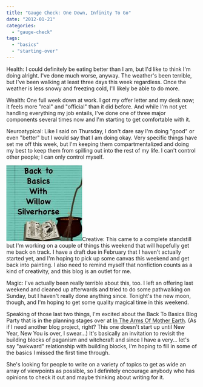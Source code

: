 ```yaml
---
title: "Gauge Check: One Down, Infinity To Go"
date: "2012-01-21"
categories: 
  - "gauge-check"
tags: 
  - "basics"
  - "starting-over"
---
```


Health: I could definitely be eating better than I am, but I'd like to think I'm doing alright. I've done much worse, anyway. The weather's been terrible, but I've been walking at least three days this week regardless. Once the weather is less snowy and freezing cold, I'll likely be able to do more.

Wealth: One full week down at work. I got my offer letter and my desk now; it feels more "real" and "official" than it did before. And while I'm not yet handling everything my job entails, I've done one of three major components several times now and I'm starting to get comfortable with it.

Neuroatypical: Like I said on Thursday, I don't dare say I'm doing "good" or even "better" but I would say that I am doing okay. Very specific things have set me off this week, but I'm keeping them compartmentalized and doing my best to keep them from spilling out into the rest of my life. I can't control other people; I can only control myself.

[![](images/blogpartybutton.jpg)](http://motherearthsarms.wordpress.com/2012/01/20/do-you-wanna-party/)Creative: This came to a complete standstill but I'm working on a couple of things this weekend that will hopefully get me back on track. I have a draft due in February that I haven't actually started yet, and I'm hoping to pick up some canvas this weekend and get back into painting. I also need to remind myself that nonfiction counts as a kind of creativity, and this blog is an outlet for me.

Magic: I've actually been really terrible about this, too. I left an offering last weekend and cleaned up afterwards and tried to do some pathwalking on Sunday, but I haven't really done anything since. Tonight's the new moon, though, and I'm hoping to get some quality magical time in this weekend.

Speaking of those last two things, I'm excited about the Back To Basics Blog Party that is in the planning stages over at [In The Arms Of Mother Earth](http://motherearthsarms.wordpress.com/). (As if I need another blog project, right? This one doesn't start up until New Year, New You is over, I swear...) It's basically an invitation to revisit the building blocks of paganism and witchcraft and since I have a very... let's say "awkward" relationship with building blocks, I'm hoping to fill in some of the basics I missed the first time through.

She's looking for people to write on a variety of topics to get as wide an array of viewpoints as possible, so I definitely encourage anybody who has opinions to check it out and maybe thinking about writing for it.
